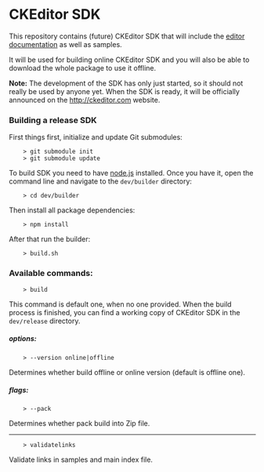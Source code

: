 # CKEditor SDK #

This repository contains (future) CKEditor SDK that will include the [editor documentation](http://docs.ckeditor.com/) as well as samples.

It will be used for building online CKEditor SDK and you will also be able to download the whole package to use it offline.

**Note:** The development of the SDK has only just started, so it should not really be used by anyone yet. When the SDK is ready, it will be officially announced on the <http://ckeditor.com> website.

### Building a release SDK

First things first, initialize and update Git submodules:

		> git submodule init
		> git submodule update

To build SDK you need to have [node.js](http://nodejs.org) installed. Once you have it, open the command line and navigate to the `dev/builder` directory:

        > cd dev/builder

Then install all package dependencies:

        > npm install

After that run the builder:

        > build.sh

### Available commands:

        > build
This command is default one, when no one provided. When the build process is finished, you can find a working copy of CKEditor SDK in the `dev/release` directory.

##### options:

        > --version online|offline
Determines whether build offline or online version (default is offline one).

##### flags:

        > --pack
Determines whether pack build into Zip file.

---

        > validatelinks
Validate links in samples and main index file.
